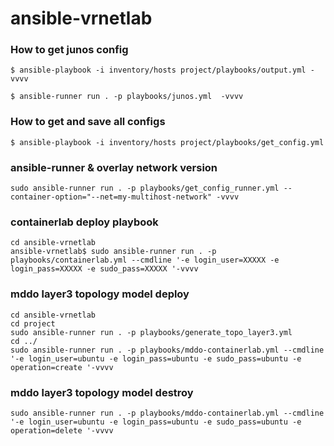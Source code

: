 # ansible-vrnetlab

### How to get junos config
```
$ ansible-playbook -i inventory/hosts project/playbooks/output.yml -vvvv
```

```
$ ansible-runner run . -p playbooks/junos.yml  -vvvv
```

### How to get and save all configs

```
$ ansible-playbook -i inventory/hosts project/playbooks/get_config.yml
```

### ansible-runner & overlay network version

```
sudo ansible-runner run . -p playbooks/get_config_runner.yml --container-option="--net=my-multihost-network" -vvvv

```

### containerlab deploy playbook
```
cd ansible-vrnetlab
ansible-vrnetlab$ sudo ansible-runner run . -p playbooks/containerlab.yml --cmdline '-e login_user=XXXXX -e login_pass=XXXXX -e sudo_pass=XXXXX '-vvvv
```
### mddo layer3 topology model deploy
```
cd ansible-vrnetlab
cd project
sudo ansible-runner run . -p playbooks/generate_topo_layer3.yml
cd ../
sudo ansible-runner run . -p playbooks/mddo-containerlab.yml --cmdline '-e login_user=ubuntu -e login_pass=ubuntu -e sudo_pass=ubuntu -e operation=create '-vvvv
```

### mddo layer3 topology model destroy
```
sudo ansible-runner run . -p playbooks/mddo-containerlab.yml --cmdline '-e login_user=ubuntu -e login_pass=ubuntu -e sudo_pass=ubuntu -e operation=delete '-vvvv
```
